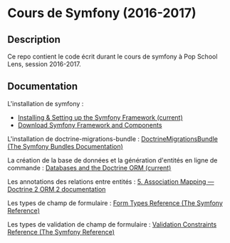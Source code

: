 # Cours de Symfony (2016-2017)

## Description

Ce repo contient le code écrit durant le cours de symfony à Pop School Lens, session 2016-2017.

## Documentation

L'installation de symfony :

- [Installing & Setting up the Symfony Framework (current)](http://symfony.com/doc/current/setup.html)
- [Download Symfony Framework and Components](http://symfony.com/download)

L'installation de doctrine-migrations-bundle : [DoctrineMigrationsBundle (The Symfony Bundles Documentation)](http://symfony.com/doc/current/bundles/DoctrineMigrationsBundle/index.html)

La création de la base de données et la génération d'entités en ligne de commande : [Databases and the Doctrine ORM (current)](http://symfony.com/doc/current/doctrine.html)

Les annotations des relations entre entités : [5. Association Mapping — Doctrine 2 ORM 2 documentation](http://doctrine-orm.readthedocs.io/en/latest/reference/association-mapping.html)

Les types de champ de formulaire : [Form Types Reference (The Symfony Reference)](http://symfony.com/doc/current/reference/forms/types.html)

Les types de validation de champ de formulaire : [Validation Constraints Reference (The Symfony Reference)](http://symfony.com/doc/current/reference/constraints.html)
